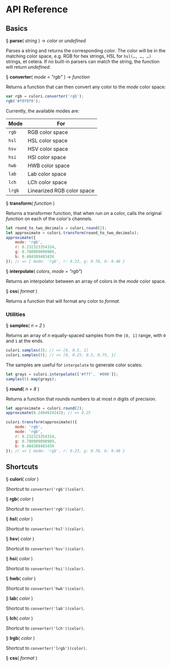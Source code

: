 # API Reference

## Basics

§ __parse__( _string_ ) → _color_ or _undefined_

Parses a string and returns the corresponding _color_. The color will be in the matching color space, e.g. RGB for hex strings, HSL for `hsl(…, …, …)` strings, et cetera. If no built-in parsers can match the string, the function will return _undefined_.

§ __converter__( _mode = "rgb"_ ) → _function_

Returns a function that can then convert any color to the _mode_ color space:

```js
var rgb = culori.converter('rgb');
rgb('#f0f0f0');
```

Currently, the available modes are: 

Mode | For
---- | ---
`rgb` | RGB color space
`hsl` | HSL color space
`hsv` | HSV color space
`hsi` | HSI color space
`hwb` | HWB color space
`lab` | Lab color space
`lch` | LCh color space
`lrgb`| Linearized RGB color space

§ __transform__( _function_ )

Returns a transformer function, that when run on a color, calls the original _function_ on each of the color's channels.

```js
let round_to_two_decimals = culori.round(2);
let approximate = culori.transform(round_to_two_decimals);
approximate({
	mode: 'rgb',
	r: 0.232323354324,
	g: 0.780909090909,
	b: 0.484389483439
}); // => { mode: 'rgb', r: 0.23, g: 0.78, b: 0.48 }
```

§ __interpolate__( _colors_, _mode = "rgb"_)

Returns an interpolator between an array of colors in the _mode_ color space.

§ __css__( _format_ )

Returns a function that will format any color to _format_.

### Utilities

§ __samples__( _n = 2_ )

Returns an array of _n_ equally-spaced samples from the `[0, 1]` range, with `0` and `1` at the ends.

```js
culori.samples(3); // => [0, 0.5, 1]
culori.samples(5); // => [0, 0.25, 0.5, 0.75, 1]
```

The samples are useful for `interpolate` to generate color scales:

```js
let grays = culori.interpolate(['#fff', '#000']);
samples(5).map(grays);
```

§ __round__( _n = 8_ )

Returns a function that rounds numbers to at most _n_ digits of precision.

```js
let approximate = culori.round(2);
approximate(0.2494924242); // => 0.25

culori.transform(approximate)({
	mode: 'rgb',
	mode: 'rgb',
	r: 0.232323354324,
	g: 0.780909090909,
	b: 0.484389483439
}); // => { mode: 'rgb', r: 0.23, g: 0.78, b: 0.48 }
```

## Shortcuts

§ __culori__( _color_ )

Shortcut to `converter('rgb')(color)`.

§ __rgb__( _color_ )

Shortcut to `converter('rgb')(color)`.

§ __hsl__( _color_ )

Shortcut to `converter('hsl')(color)`.

§ __hsv__( _color_ )

Shortcut to `converter('hsv')(color)`.

§ __hsi__( _color_ )

Shortcut to `converter('hsi')(color)`.

§ __hwb__( _color_ )

Shortcut to `converter('hwb')(color)`.

§ __lab__( _color_ )

Shortcut to `converter('lab')(color)`.

§ __lch__( _color_ )

Shortcut to `converter('lch')(color)`.

§ __lrgb__( _color_ )

Shortcut to `converter('lrgb')(color)`.

§ __css__( _format_ )

